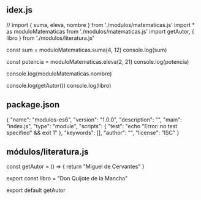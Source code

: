 
idex.js
--------
// import { suma, eleva, nombre } from './modulos/matematicas.js'
import * as moduloMatematicas from './modulos/matematicas.js'
import getAutor, { libro } from './modulos/literatura.js'

const sum = moduloMatematicas.suma(4, 12)
console.log(sum)

const potencia = moduloMatematicas.eleva(2, 21)
console.log(potencia)

console.log(moduloMatematicas.nombre)

console.log(getAutor())
console.log(libro)

package.json
------------
{
  "name": "modulos-es6",
  "version": "1.0.0",
  "description": "",
  "main": "index.js",
  "type": "module",
  "scripts": {
    "test": "echo \"Error: no test specified\" && exit 1"
  },
  "keywords": [],
  "author": "",
  "license": "ISC"
}

módulos/literatura.js
----------------------
const getAutor = () => {
    return "Miguel de Cervantes"
}

export const libro = "Don Quijote de la Mancha"

export default getAutor